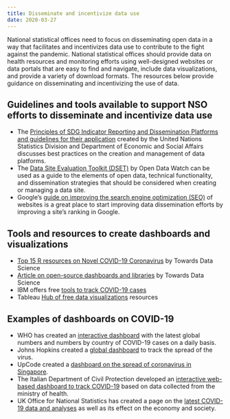 ```yaml
---
title: Disseminate and incentivize data use
date: 2020-03-27
---
```


National statistical offices need to focus on disseminating open data in a way
that facilitates and incentivizes data use to contribute to the fight against
the pandemic. National statistical offices should provide data on health
resources and monitoring efforts using well-designed websites or data portals
that are easy to find and navigate, include data visualizations, and provide a
variety of download formats. The resources below provide guidance on
disseminating and incentivizing the use of data.

## Guidelines and tools available to support NSO efforts to disseminate and incentivize data use

- The
  [Principles of SDG Indicator Reporting and Dissemination Platforms and guidelines for their application](https://unstats.un.org/unsd/statcom/50th-session/documents/BG-Item3a-Principles-guidelines-SDG-Monitoring-Reporting-Platforms-E.pdf)
  created by the United Nations Statistics Division and Department of Economic
  and Social Affairs discusses best practices on the creation and management of
  data platforms.
- The
  [Data Site Evaluation Toolkit \(DSET\)](https://opendatawatch.com/data-support/)
  by Open Data Watch can be used as a guide to the elements of open data,
  technical functionality, and dissemination strategies that should be
  considered when creating or managing a data site.
- Google’s
  [guide on improving the search engine optimization (SEO)](https://support.google.com/webmasters/answer/7451184?hl=en)
  of websites is a great place to start improving data dissemination efforts by
  improving a site’s ranking in Google.

## Tools and resources to create dashboards and visualizations

- [Top 15 R resources on Novel COVID-19 Coronavirus](https://towardsdatascience.com/top-5-r-resources-on-covid-19-coronavirus-1d4c8df6d85f)
  by Towards Data Science
- [Article on open-source dashboards and libraries](https://towardsdatascience.com/covid-19-open-source-dashboard-fa1d2b4cd985)
  by Towards Data Science
- IBM offers free
  [tools to track COVID-19 cases](https://newsroom.ibm.com/2020-03-25-IBM-Offers-Free-Tools-Based-on-Trusted-Data-to-Track-COVID-19-Cases-on-Your-Phone-and-Online)
- Tableau
  [Hub of free data visualizations](https://www.tableau.com/covid-19-coronavirus-data-resources)
  resources

## Examples of dashboards on COVID-19

- WHO has created an
  [interactive dashboard](https://experience.arcgis.com/experience/685d0ace521648f8a5beeeee1b9125cd)
  with the latest global numbers and numbers by country of COVID-19 cases on a
  daily basis.
- Johns Hopkins created a
  [global dashboard](https://gisanddata.maps.arcgis.com/apps/opsdashboard/index.html#/bda7594740fd40299423467b48e9ecf6)
  to track the spread of the virus.
- UpCode created a
  [dashboard on the spread of coronavirus in Singapore](https://www.againstcovid19.com/singapore/dashboard).
- The Italian Department of Civil Protection developed an
  [interactive web-based dashboard to track COVID-19](http://opendatadpc.maps.arcgis.com/apps/opsdashboard/index.html#/b0c68bce2cce478eaac82fe38d4138b1)
  based on data collected from the ministry of health.
- UK Office for National Statistics has created a page on the
  [latest COVID-19 data and analyses](https://www.ons.gov.uk/peoplepopulationandcommunity/healthandsocialcare/conditionsanddiseases)
  as well as its effect on the economy and society.
